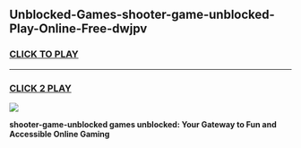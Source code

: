 
## Unblocked-Games-shooter-game-unblocked-Play-Online-Free-dwjpv
<h3>
<a href="https://premium76.site?title=shooter-game-unblocked&ref=26A">CLICK TO PLAY</a></h3>
<hr>

<h3>
<a href="https://premium76.site?title=shooter-game-unblocked&ref=26A">CLICK 2 PLAY</a>
  
</h3>

<a href="https://premium76.site?title=shooter-game-unblocked&ref=26A"><img src="https://clearcache.store/games.png"></a>


**shooter-game-unblocked games unblocked: Your Gateway to Fun and Accessible Online Gaming**
